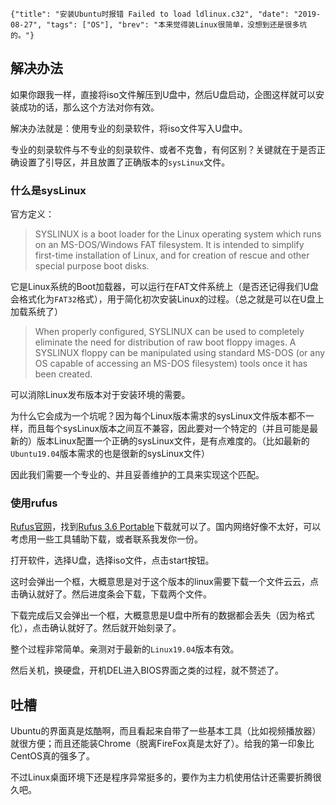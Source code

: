 ```lw-blog-meta
{"title": "安装Ubuntu时报错 Failed to load ldlinux.c32", "date": "2019-08-27", "tags": ["OS"], "brev": "本来觉得装Linux很简单，没想到还是很多坑的。"}
```

## 解决办法

如果你跟我一样，直接将iso文件解压到U盘中，然后U盘启动，企图这样就可以安装成功的话，那么这个方法对你有效。

解决办法就是：使用专业的刻录软件，将iso文件写入U盘中。

专业的刻录软件与不专业的刻录软件、或者不克鲁，有何区别？关键就在于是否正确设置了引导区，并且放置了正确版本的`sysLinux`文件。

### 什么是sysLinux

官方定义：

> SYSLINUX is a boot loader for the Linux operating system which runs on an MS-DOS/Windows FAT filesystem. It is intended to simplify first-time installation of Linux, and for creation of rescue and other special purpose boot disks.

它是Linux系统的Boot加载器，可以运行在FAT文件系统上（是否还记得我们U盘会格式化为`FAT32`格式），用于简化初次安装Linux的过程。（总之就是可以在U盘上加载系统了）

> When properly configured, SYSLINUX can be used to completely eliminate the need for distribution of raw boot floppy images. A SYSLINUX floppy can be manipulated using standard MS-DOS (or any OS capable of accessing an MS-DOS filesystem) tools once it has been created.

可以消除Linux发布版本对于安装环境的需要。

为什么它会成为一个坑呢？因为每个Linux版本需求的sysLinux文件版本都不一样，而且每个sysLinux版本之间互不兼容，因此要对一个特定的（并且可能是最新的）版本Linux配置一个正确的sysLinux文件，是有点难度的。（比如最新的`Ubuntu19.04`版本需求的也是很新的sysLinux文件）

因此我们需要一个专业的、并且妥善维护的工具来实现这个匹配。

### 使用rufus

[Rufus官网](https://rufus.ie/)，找到[Rufus 3.6 Portable](https://github.com/pbatard/rufus/releases/download/v3.6/rufus-3.6p.exe)下载就可以了。国内网络好像不太好，可以考虑用一些工具辅助下载，或者联系我发你一份。

打开软件，选择U盘，选择iso文件，点击start按钮。

这时会弹出一个框，大概意思是对于这个版本的linux需要下载一个文件云云，点击确认就好了。然后进度条会下载，下载两个文件。

下载完成后又会弹出一个框，大概意思是U盘中所有的数据都会丢失（因为格式化），点击确认就好了。然后就开始刻录了。

整个过程非常简单。亲测对于最新的`Linux19.04`版本有效。

然后关机，换硬盘，开机DEL进入BIOS界面之类的过程，就不赘述了。

## 吐槽

Ubuntu的界面真是炫酷啊，而且看起来自带了一些基本工具（比如视频播放器）就很方便；而且还能装Chrome（脱离FireFox真是太好了）。给我的第一印象比CentOS真的强多了。

不过Linux桌面环境下还是程序异常挺多的，要作为主力机使用估计还需要折腾很久吧。
